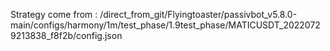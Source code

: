 Strategy come from : /direct_from_git/Flyingtoaster/passivbot_v5.8.0-main/configs/harmony/1m/test_phase/1.9test_phase/MATICUSDT_20220729213838_f8f2b/config.json